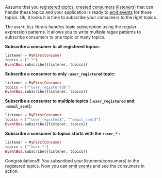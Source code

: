 Assume that you [registered topics](https://github.com/otobus/event_bus/wiki/Creating-(Registering)-Topics), [created consumers (listeners)](https://github.com/otobus/event_bus/wiki/Creating-Event-Consumers) that can handle these topics and your application is ready to [emit events](https://github.com/otobus/event_bus/wiki/Emitting-(Dispatching)-an-Event) for those topics. Ok, it looks it is time to subscribe your consumers to the right topics.

The `event_bus` library handles topic subscription using the regular expression patterns. It allows you to write multiple regex patterns to subscribe consumers to one topic or many topics.

**Subscribe a consumer to all registered topics:**
```elixir
listener = MyFirstConsumer
topics = [".*"]
EventBus.subscribe({listener, topics})
```

**Subscribe a consumer to only `:user_registered` topic:**
```elixir
listener = MyFirstConsumer
topics = ["^user_registered$"]
EventBus.subscribe({listener, topics})
```

**Subscribe a consumer to multiple topics (`:user_registered` and `:email_sent`):**
```elixir
listener = MyFirstConsumer
topics = ["^user_registed$", "^email_sent$"]
EventBus.subscribe({listener, topics})
```

**Subscribe a consumer to topics starts with the `:user_*` :**
```elixir
listener = MyFirstConsumer
topics = ["^user_*"]
EventBus.subscribe({listener, topics})
```

Congratulations!!! You subscribed your listeners(consumers) to the registered topics. Now you can [emit events](https://github.com/otobus/event_bus/wiki/Emitting-(Dispatching)-an-Event) and see the consumers in action. 